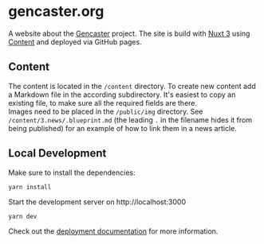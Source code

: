# gencaster.org

A website about the [Gencaster](https://gencaster.org/) project.
The site is build with [Nuxt 3](https://nuxt.com/docs/getting-started/introduction) using [Content](https://content.nuxtjs.org/) and deployed via GitHub pages.

## Content

The content is located in the `/content` directory. To create new content add a Markdown file in the according subdirectory.
It's easiest to copy an existing file, to make sure all the required fields are there.  
Images need to be placed in the `/public/img` directory.
See `/content/3.news/.blueprint.md` (the leading `.` in the filename hides it from being published) for an example of how to link them in a news article. 

## Local Development

Make sure to install the dependencies:

```shell
yarn install
```

Start the development server on http://localhost:3000

```shell
yarn dev
```

Check out the [deployment documentation](https://nuxt.com/docs/getting-started/deployment) for more information.
